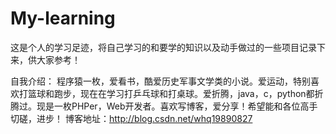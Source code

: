 # My-learning
这是个人的学习足迹，将自己学习的和要学的知识以及动手做过的一些项目记录下来，供大家参考！


自我介绍：
程序猿一枚，爱看书，酷爱历史军事文学类的小说。爱运动，特别喜欢打篮球和跑步，现在在学习打乒乓球和打桌球。爱折腾，java，c，python都折腾过。现是一枚PHPer，Web开发者。喜欢写博客，爱分享！希望能和各位高手切磋，进步！
博客地址：http://blog.csdn.net/whq19890827
